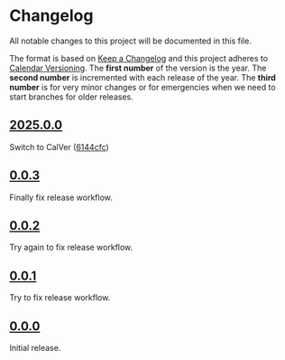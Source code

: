 <!--
Please don't add changelog entries here. This changelog is managed by towncrier and is compiled at release time. Edits to existing changelog entries associated with already released versions are okay.

See https://github.com/python-attrs/attrs/blob/main/.github/CONTRIBUTING.md#changelog for details.
-->

# Changelog

All notable changes to this project will be documented in this file.

The format is based on [Keep a Changelog](https://keepachangelog.com/en/1.1.0/) and this project adheres to [Calendar Versioning](https://calver.org/). The **first number** of the version is the year. The **second number** is incremented with each release of the year. The **third number** is for very minor changes or for emergencies when we need to start branches for older releases.

<!-- towncrier release notes start -->

## [2025.0.0](https://github.com/blakeNaccarato/gjob/tree/2025.0.0)

Switch to CalVer ([6144cfc](https://github.com/blakeNaccarato/gjob/commit/6144cfc7a2cd990d49070cf44568011ccb290083))

## [0.0.3](https://github.com/blakeNaccarato/gjob/tree/0.0.3)

Finally fix release workflow.

## [0.0.2](https://github.com/blakeNaccarato/gjob/tree/0.0.2)

Try again to fix release workflow.

## [0.0.1](https://github.com/blakeNaccarato/gjob/tree/0.0.1)

Try to fix release workflow.

## [0.0.0](https://github.com/blakeNaccarato/gjob/tree/0.0.0)

Initial release.
